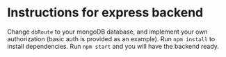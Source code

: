 # Instructions for express backend

Change `dbRoute` to your mongoDB database, and implement your own authorization (basic auth is provided as an example). Run `npm install` to install dependencies. Run `npm start` and you will have the backend ready.